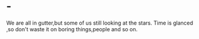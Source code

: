 # -
We are all in gutter,but some of us still looking at the stars. Time is glanced ,so don't waste it on boring things,people and so on.
